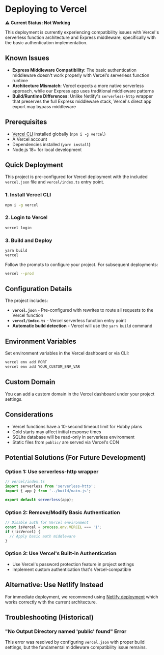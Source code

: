 # Deploying to Vercel

⚠️ **Current Status: Not Working**

This deployment is currently experiencing compatibility issues with Vercel's serverless function architecture and Express middleware, specifically with the basic authentication implementation.

## Known Issues

- **Express Middleware Compatibility**: The basic authentication middleware doesn't work properly with Vercel's serverless function runtime
- **Architecture Mismatch**: Vercel expects a more native serverless approach, while our Express app uses traditional middleware patterns
- **Build/Runtime Differences**: Unlike Netlify's `serverless-http` wrapper that preserves the full Express middleware stack, Vercel's direct app export may bypass middleware

## Prerequisites

- [Vercel CLI](https://vercel.com/cli) installed globally (`npm i -g vercel`)
- A Vercel account
- Dependencies installed (`yarn install`)
- Node.js 18+ for local development

## Quick Deployment

This project is pre-configured for Vercel deployment with the included `vercel.json` file and `vercel/index.ts` entry point.

### 1. Install Vercel CLI

```bash
npm i -g vercel
```

### 2. Login to Vercel

```bash
vercel login
```

### 3. Build and Deploy

```bash
yarn build
vercel
```

Follow the prompts to configure your project. For subsequent deployments:

```bash
vercel --prod
```

## Configuration Details

The project includes:

- **`vercel.json`** - Pre-configured with rewrites to route all requests to the Vercel function
- **`vercel/index.ts`** - Vercel serverless function entry point
- **Automatic build detection** - Vercel will use the `yarn build` command

## Environment Variables

Set environment variables in the Vercel dashboard or via CLI:

```bash
vercel env add PORT
vercel env add YOUR_CUSTOM_ENV_VAR
```

## Custom Domain

You can add a custom domain in the Vercel dashboard under your project settings.

## Considerations

- Vercel functions have a 10-second timeout limit for Hobby plans
- Cold starts may affect initial response times
- SQLite database will be read-only in serverless environment
- Static files from `public/` are served via Vercel's CDN

## Potential Solutions (For Future Development)

### Option 1: Use serverless-http wrapper
```typescript
// vercel/index.ts
import serverless from 'serverless-http';
import { app } from '../build/main.js';

export default serverless(app);
```

### Option 2: Remove/Modify Basic Authentication
```typescript
// Disable auth for Vercel environment
const isVercel = process.env.VERCEL === '1';
if (!isVercel) {
  // Apply basic auth middleware
}
```

### Option 3: Use Vercel's Built-in Authentication
- Use Vercel's password protection feature in project settings
- Implement custom authentication that's Vercel-compatible

## Alternative: Use Netlify Instead

For immediate deployment, we recommend using [Netlify deployment](netlify-deployment.md) which works correctly with the current architecture.

## Troubleshooting (Historical)

### "No Output Directory named 'public' found" Error

This error was resolved by configuring `vercel.json` with proper build settings, but the fundamental middleware compatibility issue remains.
